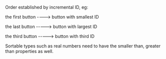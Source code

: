 Order established by incremental ID, eg:

the first button ----> button with smallest ID

the last button -----> button with largest ID

the third button -----> button with third ID


Sortable types such as real numbers need to have the smaller than, greater than properties as well.





